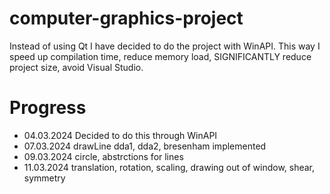 # computer-graphics-project
Instead of using Qt I have decided to do the project with WinAPI. This way I speed up compilation time, reduce memory load, SIGNIFICANTLY reduce project size, avoid Visual Studio.

# Progress
- 04.03.2024 Decided to do this through WinAPI
- 07.03.2024 drawLine dda1, dda2, bresenham implemented
- 09.03.2024 circle, abstrctions for lines
- 11.03.2024 translation, rotation, scaling, drawing out of window, shear, symmetry
